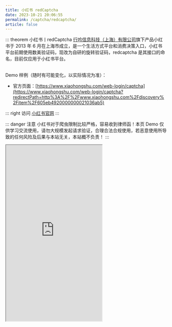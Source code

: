 ```yaml
---
title: 小红书 redCaptcha
date: 2023-10-21 20:06:55
permalink: /captcha/redcaptcha/
article: false
---
```


::: theorem 小红书丨redCaptcha
[行吟信息科技（上海）有限公司](https://www.tianyancha.com/company/418971972)旗下产品小红书于 2013 年 6 月在上海市成立，是一个生活方式平台和消费决策入口，小红书平台前期使用数美验证码，现改为自研的旋转验证码，redcaptcha 是其接口的命名，目前仅应用于小红书平台。

<br>
Demo 样例（随时有可能变化，以实际情况为准）：
<br>

- 官方页面：[https://www.xiaohongshu.com/web-login/captcha](https://www.xiaohongshu.com/web-login/captcha?redirectPath=http%3A%2F%2Fwww.xiaohongshu.com%2Fdiscovery%2Fitem%2F605eb4920000000021036ab5)<Badge text="本页使用" type="error" vertical="middle"/>

::: right
访问 [小红书官网](https://www.xiaohongshu.com/)
:::

::: danger 注意
小红书对于爬虫限制比较严格，容易收到律师函！本页 Demo 仅供学习交流使用，请勿大规模发起请求验证，合理合法合规使用，若恶意使用所导致的任何风险及后果与本站无关，本站概不负责！
:::

<iframe src="https://www.xiaohongshu.com/web-login/captcha?redirectPath=http%3A%2F%2Fwww.xiaohongshu.com%2Fdiscovery%2Fitem%2F605eb4920000000021036ab5" scrolling="no" height="550px"></iframe>


